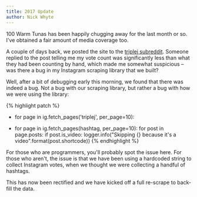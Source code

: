 ```yaml
---
title: 2017 Update
author: Nick Whyte
---
```


100 Warm Tunas has been happily chugging away for the last month or so. I've obtained a fair amount of media coverage too.

A couple of days back, we posted the site to the [triplej subreddit](https://reddit.com/r/triplej). Someone replied to the post telling me my vote count was significantly less than what they had been counting by hand, which made me somewhat suspicious – was there a bug in my Instagram scraping library that we built?

Well, after a bit of debugging early this morning, we found that there was indeed a bug. Not a bug with our scraping library, but rather a bug with how we were using the library:

{% highlight patch %}
-    for page in ig.fetch_pages('triplej', per_page=10):
+    for page in ig.fetch_pages(hashtag, per_page=10):
         for post in page.posts:
             if post.is_video:
                 logger.info("Skipping {} because it's a video".format(post.shortcode))
{% endhighlight %}

For those who are programmers, you'll probably spot the issue here. For those who aren't, the issue is that we have been using a hardcoded string to collect Instagram votes, when we thought we were collecting a handful of hashtags.

This has now been rectified and we have kicked off a full re-scrape to back-fill the data.
